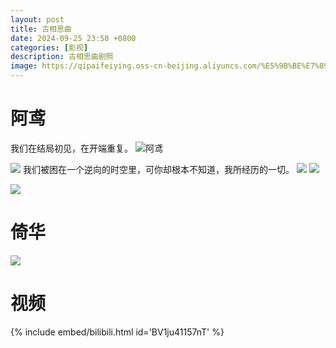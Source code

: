 ```yaml
---
layout: post
title: 古相思曲
date: 2024-09-25 23:50 +0800
categories: [影视]
description: 古相思曲剧照
image: https://qipaifeiying.oss-cn-beijing.aliyuncs.com/%E5%9B%BE%E7%89%87/202409261801714.jpg
---
```


# 阿鸢
我们在结局初见，在开端重复。
![阿鸢](https://qipaifeiying.oss-cn-beijing.aliyuncs.com/%E5%9B%BE%E7%89%87/202409261801715.jpg "喜欢")


![](https://qipaifeiying.oss-cn-beijing.aliyuncs.com/%E5%9B%BE%E7%89%87/202409261801712.jpg)
我们被困在一个逆向的时空里，可你却根本不知道，我所经历的一切。
![](https://qipaifeiying.oss-cn-beijing.aliyuncs.com/%E5%9B%BE%E7%89%87/202409261801710.jpg)
![](https://qipaifeiying.oss-cn-beijing.aliyuncs.com/%E5%9B%BE%E7%89%87/202409261801709.jpg)

![](https://qipaifeiying.oss-cn-beijing.aliyuncs.com/%E5%9B%BE%E7%89%87/202409261813269.png)

# 倚华
![](https://qipaifeiying.oss-cn-beijing.aliyuncs.com/%E5%9B%BE%E7%89%87/202409261801711.jpg)
# 视频
{% include embed/bilibili.html id='BV1ju41157nT' %}
